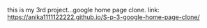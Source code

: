 this is my 3rd project...google home page clone.
link: https://anika1111122222.github.io/S-p-3-google-home-page-clone/
